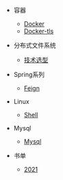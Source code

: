 - 容器
  - [Docker](container/docker.md)
  - [Docker-tls](container/docker-tls.md)

- 分布式文件系统
  - [技术选型](file/technicalSelection.md)

- Spring系列
  - [Feign](spring/feign.md)

- Linux
  - [Shell](linux/shell.md)

- Mysql
  - [Mysql](mysql/insertData.md)

- 书单
  - [2021](book/2021.md)
